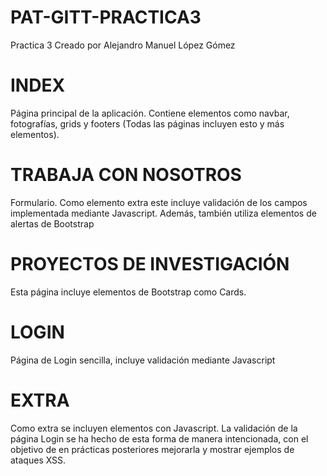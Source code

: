 # PAT-GITT-PRACTICA3
Practica 3 Creado por Alejandro Manuel López Gómez

# INDEX
Página principal de la aplicación. Contiene elementos como navbar, fotografías, grids y footers (Todas las páginas incluyen esto y más elementos).

# TRABAJA CON NOSOTROS
Formulario. Como elemento extra este incluye validación de los campos implementada mediante Javascript. Además, también utiliza elementos de alertas de Bootstrap

# PROYECTOS DE INVESTIGACIÓN
Esta página incluye elementos de Bootstrap como Cards.

# LOGIN
Página de Login sencilla, incluye validación mediante Javascript

# EXTRA
Como extra se incluyen elementos con Javascript. La validación de la página Login se ha hecho de esta forma de manera intencionada, con el objetivo de en prácticas posteriores mejorarla y mostrar ejemplos de ataques XSS.
